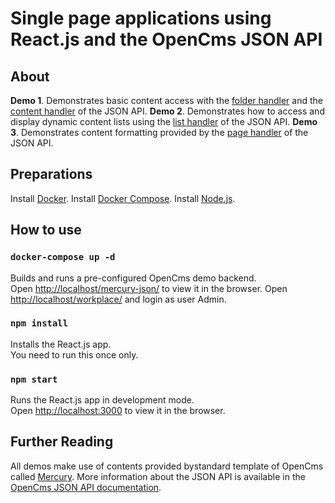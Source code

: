 
# Single page applications using React.js and the OpenCms JSON API

## About

**Demo 1**. Demonstrates basic content access with the [folder handler]() and the [content handler]() of the JSON API.
**Demo 2**. Demonstrates how to access and display dynamic content lists using the [list handler]() of the JSON API.
**Demo 3**. Demonstrates content formatting provided by the [page handler]() of the JSON API.

## Preparations

Install [Docker](https://docs.docker.com/get-docker/).
Install [Docker Compose](https://docs.docker.com/compose/install/).
Install [Node.js](https://nodejs.org/en/download/).

## How to use

### `docker-compose up -d`

Builds and runs a pre-configured OpenCms demo backend.\
Open [http://localhost/mercury-json/](http://localhost) to view it in the browser.
Open [http://localhost/workplace/](http://localhost) and login as user Admin.

### `npm install`

Installs the React.js app.\
You need to run this once only.

### `npm start`

Runs the React.js app in development mode.\
Open [http://localhost:3000](http://localhost:3001) to view it in the browser.

## Further Reading

All demos make use of contents provided bystandard template of OpenCms called [Mercury]().
More information about the JSON API is available in the [OpenCms JSON API documentation]().
